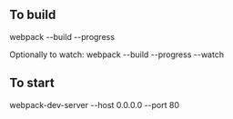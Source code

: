 
## To build
webpack --build --progress

Optionally to watch:
webpack --build --progress --watch


## To start
webpack-dev-server --host 0.0.0.0 --port 80




